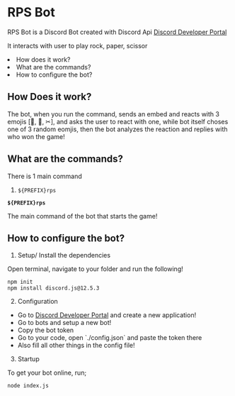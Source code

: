 # RPS Bot

RPS Bot is a Discord Bot created with Discord Api <a href="https://discord.com/developers/docs/intro">Discord Developer Portal</a>

It interacts with user to play rock, paper, scissor

<li> How does it work?</li>
<li> What are the commands?</li>
<li> How to configure the bot?</li>

## How Does it work?

The bot, when you run the command, sends an embed and reacts with 3 emojis [🧱, 📰, ✂], and asks the user to react with one, while bot itself choses one of 3 random eomjis, then the bot analyzes the reaction and replies with who won the game!

## What are the commands?

There is 1 main command

1. `${PREFIX}rps`

**`${PREFIX}rps`**

The main command of the bot that starts the game!

## How to configure the bot?

1. Setup/ Install the dependencies 

Open terminal, navigate to your folder and run the following!
```
npm init
npm install discord.js@12.5.3
```

2. Configuration

<ul>
    <li>Go to <a href="https://discord.com/developers/applications">Discord Developer Portal</a> and create a new application!</li>
    <li>Go to bots and setup a new bot!</li>
    <li>Copy the bot token</li>
    <li>Go to your code, open `./config.json` and paste the token there</li>
    <li>Also fill all other things in the config file!</li>
</ul>

3. Startup

To get your bot online, run;
```
node index.js
```
